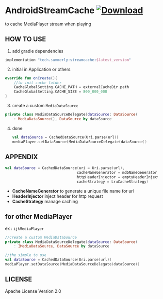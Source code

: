 # AndroidStreamCache [![Download](https://api.bintray.com/packages/summerly/maven/streamcache/images/download.svg)](https://bintray.com/summerly/maven/streamcache/_latestVersion)

to cache MediaPlayer stream when playing 

## HOW TO USE

1. add gradle dependencies

```groovy
implementation "tech.summerly:streamcache:$latest_version"
```

2. initial in Application or others

```kotlin
override fun onCreate(){
    //to init cache folder
    CacheGlobalSetting.CACHE_PATH = externalCacheDir.path
    CacheGlobalSetting.CACHE_SIZE = 800_000_000
}
```

3. create a custom `MediaDataSource`

```kotlin
private class MediaDataSourceDelegate(dataSource: DataSource)
    : MediaDataSource(), DataSource by dataSource
```

4. done
   ```kotlin
   val dataSource = CachedDataSource(Uri.parse(url))
   mediaPlayer.setDataSource(MediaDataSourceDelegate(dataSource))
   ```

## APPENDIX

```kotlin
val dataSource = CachedDataSource(uri = Uri.parse(url),
                                 cacheNameGenerator = md5NameGenerator,
                                 httpHeaderInjector = emptyHeaderInjector,
                                 cacheStrategy = LruCacheStrategy)
```

* **CacheNameGenerator** to generate a unique file name for url
* **HeaderInjector** inject header for http request
* **CacheStrategy** manage caching

## for other MediaPlayer 

ex : `ijkMediaPlayer`

```kotlin
//create a custom MediaDataSource
private class MediaDataSourceDelegate(dataSource: DataSource)
    : IMediaDataSource, DataSource by dataSource

//the simple to use
val dataSource = CachedDataSource(Uri.parse(url))
mediaPlayer.setDataSource(MediaDataSourceDelegate(dataSource))
```

## LICENSE
Apache License Version 2.0
